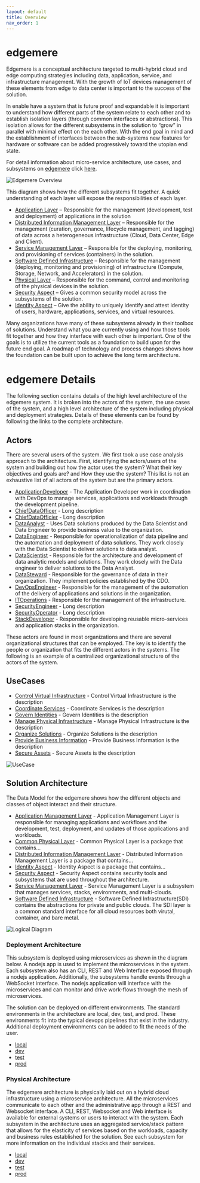 ```yaml
---
layout: default
title: Overview
nav_order: 1
---
```

# edgemere

Edgemere is a conceptual architecture targeted to multi-hybrid cloud and edge computing strategies including data,
application, service, and infrastructure management. With the growth of IoT devices management of these elements from
edge to data center is important to the success of the solution.

In enable have a system that is future proof and expandable it is important to understand how different parts of the
system relate to each other and to establish isolation layers (through common interfaces or abstractions). This
isolation allows for the different subsystems in the solution to “grow” in parallel with minimal effect on the each
other. With the end goal in mind and the establishment of interfaces between the sub-systems new features for hardware
or software can be added progressively toward the utopian end state.

For detail information about micro-service architecture, use cases, and subsystems on [edgemere](package--edgemere)
click [here](package--edgemere).

![Edgemere Overview](./edgemere.png)

This diagram shows how the different subsystems fit together. A quick understanding of each layer will expose the
responsibilities of each layer.

* [Application Layer](package--edgemere-aml) – Responsible for the management (development, test and deployment) of
  applications in the solution
* [Distributed Information Management Layer](package--edgemere-diml) – Responsible for the management (curation,
  governance, lifecycle management, and tagging) of data across a heterogeneous infrastructure (Cloud, Data Center, Edge
  and Client).
* [Service Management Layer](package--edgemere-sml) – Responsible for the deploying, monitoring, and provisioning of
  services (containers) in the solution.
* [Software Defined Infrastructure](package--edgemere-sdi) – Responsible for the management (deploying, monitoring and
  provisioning) of infrastructure (Compute, Storage, Network, and Accelerators) in the solution.
* [Physical Layer](package--edgemere-cpl) – Responsible for the command, control and monitoring of the physical devices
  in the solution.
* [Security Aspect](package--edgemere-sa) – Gives a common security model across the subsystems of the solution.
* [Identity Aspect](package--edgemere-ia) – Give the ability to uniquely identify and attest identity of users,
  hardware, applications, services, and virtual resources.

Many organizations have many of these subsystems already in their toolbox of solutions. Understand what you are
currently using and how those tools fit together and how they interface with each other is important. One of the goals
is to utilize the current tools as a foundation to build upon for the future end goal. A roadmap of technology and
process changes shows how the foundation can be built upon to achieve the long term architecture.


# edgemere Details

The following section contains details of the high level architecture of the edgemere system. It is broken
into the actors of the system, the use cases of the system, and a high level architecture of the system including
physical and deployment strategies. Details of these elements can be found by following the links to the complete
architecture.

## Actors

There are several users of the system. We first took a use case analysis approach to the architecture. First,
identifying the actors/users of the system and building out how the actor uses the system? What their key objectives and
goals are? and How they use the system? This list is not an exhaustive list of all actors of the system but are the
primary actors.

* [ApplicationDeveloper](actor-applicationdeveloper) - The Application Developer work in coordination with DevOps to manage services, applications and workloads through the development pipeline.
* [ChiefDataOfficer](actor-chiefdataofficer) - Long description
* [ChiefDataOfficier](actor-chiefdataofficier) - Long description
* [DataAnalyst](actor-analyst) - Uses Data solutions produced by the Data Scientist and Data Engineer to provide business value to the organization.
* [DataEngineer](actor-dataengineer) - Responsible for operationalization of data pipeline and the automation and deployment of data solutions. They work closely with the Data Scientist to deliver solutions to data analyst.
* [DataScientist](actor-datascientist) - Responsible for the architecture and development of data analytic models and solutions. They work closely with the Data engineer to deliver solutions to the Data Analyst.
* [DataSteward](actor-datasteward) - Responsible for the governance of data in their organization. They implement policies established by the CDO.
* [DevOpsEngineer](actor-devops) - Responsible for the management of the automation of the delivery of applications and solutions in the organization.
* [ITOperations](actor-itops) - Responsible for the management of the infrastructure.
* [SecurityEngineer](actor-securityengineer) - Long description
* [SecurityOperator](actor-securityoperator) - Long description
* [StackDeveloper](actor-stackdev) - Responsible for developing reusable micro-services and application stacks in the organization.


These actors are found in most organizations and there are several organizational structures that can be employed. The
key is to identify the people or organization that fits the different actors in the systems. The following is an example
of a centralized organizational structure of the actors of the system.

## UseCases

* [Control Virtual Infrastructure](usecase-ControlVirtualInfrastructure) - Control Virtual Infrastructure is the description
* [Coordinate Services](usecase-CoordinateServices) - Coordinate Services is the description
* [Govern Identities](usecase-GovernIdentities) - Govern Identities is the description
* [Manage Physical Infrastructure](usecase-ManagePhysicalInfrastructure) - Manage Physical Infrastructure is the description
* [Organize Solutions](usecase-OrganizeSolutions) - Organize Solutions is the description
* [Provide Business Information](usecase-ProvideBusinessInformation) - Provide Business Information is the description
* [Secure Assets](usecase-SecureAssets) - Secure Assets is the description

![UseCase](./usecases.png)

## Solution Architecture

The Data Model for the  edgemere shows how the different objects and classes of object interact and their
structure.
* [Application Management Layer](package--edgemere-aml) -
Application Management Layer is responsible for managing applications and workflows and the development, test, deployment, and updates of those applications and workloads.
* [Common Physical Layer](package--edgemere-cpl) -
Common Physical Layer is a package that contains...
* [Distributed Information Management Layer](package--edgemere-diml) -
Distributed Information Management Layer is a package that contains...
* [Identity Aspect](package--edgemere-ia) -
Identity Aspect is a package that contains...
* [Security Aspect](package--edgemere-sa) -
Security Aspect contains security tools and subsystems that are used throughout the architecture.
* [Service Management Layer](package--edgemere-sml) -
Service Management Layer is a subsystem that manages services, stacks, environments, and multi-clouds.
* [Software Defined Infrastructure](package--edgemere-sdi) -
Software Defined Infrastructure(SDI) contains the abstractions for private and public clouds. The SDI layer is a common standard interface for all cloud resources both virutal, container, and bare metal.

![Logical Diagram](./subpackage.png)

### Deployment Architecture

This subsystem is deployed using microservices as shown in the diagram below. A nodejs app is used to implement the
microservices in the system. Each subsystem also has an CLI, REST and Web Interface exposed through a nodejs
application. Additionally, the subsystems handle events through a WebSocket interface. The nodejs application will
interface with the microservices and can monitor and drive work-flows through the mesh of microservices.

The solution can be deployed on different environments. The standard environments in the architecture are local, dev,
test, and prod. These environments fit into the typical devops pipelines that exist in the industry. Additional
deployment environments can be added to fit the needs of the user.

* [local](environment--edgemere-local)
* [dev](environment--edgemere-dev)
* [test](environment--edgemere-test)
* [prod](environment--edgemere-prod)

### Physical Architecture

The edgemere architecture is physically laid out on a hybrid cloud infrastructure using a microservice
architecture. All the microservices communicate to each other and the administrative app through a REST and Websocket
interface. A CLI, REST, Websocket and Web interface is available for external systems or users to interact with the
system. Each subsystem in the architecture uses an aggregated service/stack pattern that allows for the elasticity of
services based on the workloads, capacity and business rules established for the solution. See each subsystem for more
information on the individual stacks and their services.

* [local](environment--edgemere-local)
* [dev](environment--edgemere-dev)
* [test](environment--edgemere-test)
* [prod](environment--edgemere-prod)
